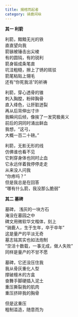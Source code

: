 ```yaml
---
title: 揭棺而起者
category: 骑鹿闲咏
---
```



**其一 利箭**

利箭，黯黯无光的铁<br>
直直望向我<br>
箭镞被锤击出尖棱<br>
有的圆钝，有的锐利<br>
箭身锻成条笔直<br>
坑洼粗糙，擦上了锈的斑驳<br>
箭尾粘贴上翎毛<br>
还有“你死我活”的祈祷<br>

利箭，穿心透骨的锥<br>
刺入胸膛，粉碎胸骨<br>
直入绛色，让肝脏迸裂<br>
再从后背伸出寸许<br>
我瞬间后倾，像挨了一发究极奥义<br>
前后的洞同时涌出鲜血<br>
我想，“这弓，<br>
大概一百二十磅。”<br>

利箭，无影无形的线<br>
仿佛谁也看不见<br>
它刺穿身体也同时止血<br>
它永远伴着我停停走走<br>
从来没人问我<br>
“你疼吗？”<br>
但是我总是在回答<br>
“哪有什么箭，我没那么脆弱”<br>

**其二 墓碑**

墓碑， 浅灰的一块方石<br>
淹没在墓园之中<br>
碑文用微软华文楷体，刻上<br>
“骑鹿人，生于生年，卒于卒年”<br>
这是量产的平淡无奇<br>
墓志铭其实也如法炮制<br>
“空活十数载，一事无成，做人失败”<br>
同样是量产的不甘不愿<br>

墓碑，它还没压住我<br>
我从骨灰重化人型<br>
撑破檀木的方盒<br>
奋舞手脚硬插入泥土<br>
重压撕裂我的肌肉<br>
重压挤碎我的胸骨<br>

但是这重压<br>
粗制滥造，随意而为<br>

<!-- 
其三 棺木

其四 食腐

其五 揭棺

其六 房子

假如我在林间有一栋房子
就算我只有一间屋子 -->